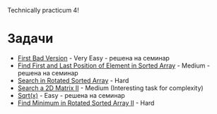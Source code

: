 Technically practicum 4!
# Задачи

- [First Bad Version](https://leetcode.com/problems/first-bad-version/description/?envType=problem-list-v2&envId=binary-search) - Very Easy - решена на семинар
- [Find First and Last Position of Element in Sorted Array](https://leetcode.com/problems/find-first-and-last-position-of-element-in-sorted-array/description/?envType=problem-list-v2&envId=binary-search) - Medium - решена на семинар
- [Search in Rotated Sorted Array](https://leetcode.com/problems/search-in-rotated-sorted-array/description/?envType=problem-list-v2&envId=binary-search) - Hard
- [Search a 2D Matrix II](https://leetcode.com/problems/search-a-2d-matrix-ii/description/?envType=problem-list-v2&envId=binary-search) - Medium (Interesting task for complexity)
- [Sqrt(x)](https://leetcode.com/problems/sqrtx/description/?envType=problem-list-v2&envId=binary-search) - Easy - решена на семинар
- [Find Minimum in Rotated Sorted Array II](https://leetcode.com/problems/find-minimum-in-rotated-sorted-array-ii/description/?envType=problem-list-v2&envId=binary-search) - Hard
